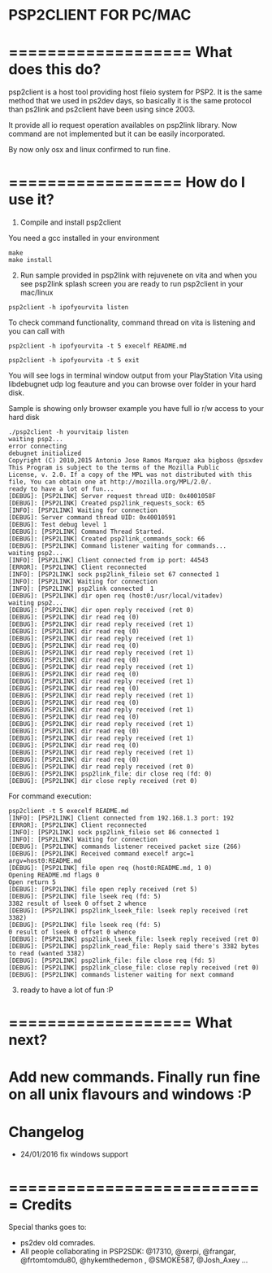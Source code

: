 PSP2CLIENT FOR PC/MAC
=================
 
===================
 What does this do?
===================
 
  psp2client is a host tool providing host fileio system for PSP2. It is the same method that we used in ps2dev days, so basically it is the same protocol than ps2link and ps2client have been using since 2003.
  
  It provide all io request operation availables on psp2link library. Now command are not implemented but it can be easily incorporated.
  
  By now only osx and linux confirmed to run fine. 
  
==================
  How do I use it?
==================

 1) Compile and install psp2client

  You need a gcc installed in your environment 
  
  ```
  make
  make install
  ```
  

 2) Run sample provided in psp2link with rejuvenete on vita and when you see psp2link splash screen you are ready to run psp2client in your mac/linux
   
  ```
  psp2client -h ipofyourvita listen 
  ```
  
  To check command functionality, command thread on vita is listening and you can call with
  ```
  psp2client -h ipofyourvita -t 5 execelf README.md 
  ```
  
  ```
  psp2client -h ipofyourvita -t 5 exit
  ```
  
 
 You will see logs in terminal window output from your PlayStation Vita using libdebugnet udp log feauture and you can browse over folder in your hard disk.
 
 Sample is showing only browser example you have full io r/w access to your hard disk
 
 ```
 ./psp2client -h yourvitaip listen
 waiting psp2...
 error connecting
 debugnet initialized
 Copyright (C) 2010,2015 Antonio Jose Ramos Marquez aka bigboss @psxdev
 This Program is subject to the terms of the Mozilla Public
 License, v. 2.0. If a copy of the MPL was not distributed with this
 file, You can obtain one at http://mozilla.org/MPL/2.0/.
 ready to have a lot of fun...
 [DEBUG]: [PSP2LINK] Server request thread UID: 0x4001058F
 [DEBUG]: [PSP2LINK] Created psp2link_requests_sock: 65
 [INFO]: [PSP2LINK] Waiting for connection
 [DEBUG]: Server command thread UID: 0x40010591
 [DEBUG]: Test debug level 1
 [DEBUG]: [PSP2LINK] Command Thread Started.
 [DEBUG]: [PSP2LINK] Created psp2link_commands_sock: 66
 [DEBUG]: [PSP2LINK] Command listener waiting for commands...
 waiting psp2...
 [INFO]: [PSP2LINK] Client connected from ip port: 44543
 [ERROR]: [PSP2LINK] Client reconnected
 [INFO]: [PSP2LINK] sock psp2link_fileio set 67 connected 1
 [INFO]: [PSP2LINK] Waiting for connection
 [INFO]: [PSP2LINK] psp2link connected  1
 [DEBUG]: [PSP2LINK] dir open req (host0:/usr/local/vitadev)
 waiting psp2...
 [DEBUG]: [PSP2LINK] dir open reply received (ret 0)
 [DEBUG]: [PSP2LINK] dir read req (0)
 [DEBUG]: [PSP2LINK] dir read reply received (ret 1)
 [DEBUG]: [PSP2LINK] dir read req (0)
 [DEBUG]: [PSP2LINK] dir read reply received (ret 1)
 [DEBUG]: [PSP2LINK] dir read req (0)
 [DEBUG]: [PSP2LINK] dir read reply received (ret 1) 
 [DEBUG]: [PSP2LINK] dir read req (0)
 [DEBUG]: [PSP2LINK] dir read reply received (ret 1)
 [DEBUG]: [PSP2LINK] dir read req (0)
 [DEBUG]: [PSP2LINK] dir read reply received (ret 1)
 [DEBUG]: [PSP2LINK] dir read req (0)
 [DEBUG]: [PSP2LINK] dir read reply received (ret 1)
 [DEBUG]: [PSP2LINK] dir read req (0)
 [DEBUG]: [PSP2LINK] dir read reply received (ret 1)
 [DEBUG]: [PSP2LINK] dir read req (0)
 [DEBUG]: [PSP2LINK] dir read reply received (ret 1)
 [DEBUG]: [PSP2LINK] dir read req (0)
 [DEBUG]: [PSP2LINK] dir read reply received (ret 1)
 [DEBUG]: [PSP2LINK] dir read req (0)
 [DEBUG]: [PSP2LINK] dir read reply received (ret 1)
 [DEBUG]: [PSP2LINK] dir read req (0) 
 [DEBUG]: [PSP2LINK] dir read reply received (ret 0)
 [DEBUG]: [PSP2LINK] psp2link_file: dir close req (fd: 0)
 [DEBUG]: [PSP2LINK] dir close reply received (ret 0)
 ```
 
 For command execution:
 
 ```
 psp2client -t 5 execelf README.md
 [INFO]: [PSP2LINK] Client connected from 192.168.1.3 port: 192
 [ERROR]: [PSP2LINK] Client reconnected
 [INFO]: [PSP2LINK] sock psp2link_fileio set 86 connected 1
 [INFO]: [PSP2LINK] Waiting for connection
 [DEBUG]: [PSP2LINK] commands listener received packet size (266)
 [DEBUG]: [PSP2LINK] Received command execelf argc=1 argv=host0:README.md
 [DEBUG]: [PSP2LINK] file open req (host0:README.md, 1 0)
 Opening README.md flags 0
 Open return 5
 [DEBUG]: [PSP2LINK] file open reply received (ret 5)
 [DEBUG]: [PSP2LINK] file lseek req (fd: 5)
 3382 result of lseek 0 offset 2 whence
 [DEBUG]: [PSP2LINK] psp2link_lseek_file: lseek reply received (ret 3382)
 [DEBUG]: [PSP2LINK] file lseek req (fd: 5)
 0 result of lseek 0 offset 0 whence
 [DEBUG]: [PSP2LINK] psp2link_lseek_file: lseek reply received (ret 0)
 [DEBUG]: [PSP2LINK] psp2link_read_file: Reply said there's 3382 bytes to read (wanted 3382)
 [DEBUG]: [PSP2LINK] psp2link_file: file close req (fd: 5)
 [DEBUG]: [PSP2LINK] psp2link_close_file: close reply received (ret 0)
 [DEBUG]: [PSP2LINK] commands listener waiting for next command
 
 ```
 3) ready to have a lot of fun :P
 

===================
 What next?
===================
 Add new commands. Finally run fine on all unix flavours and windows :P
===================
 Changelog
===================
  - 24/01/2016 fix windows support 
  
  
===========================
  Credits
===========================
  
  Special thanks goes to:
  
  - ps2dev old comrades. 
  - All people collaborating in PSP2SDK: @17310, @xerpi, @frangar, @frtomtomdu80, @hykemthedemon , @SMOKE587, @Josh_Axey ... 
  
